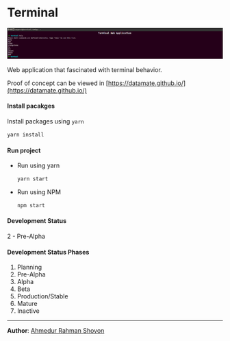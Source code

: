 Terminal
========

![alt Terminal](screenshot/terminal.png)

Web application that fascinated with terminal behavior.
 
Proof of concept can be viewed in [https://datamate.github.io/](https://datamate.github.io/)

#### Install pacakges
Install packages using ```yarn```

```bash
yarn install
```

#### Run project
- Run using yarn
    ```bash
    yarn start
    ```

- Run using NPM
    ```bash
    npm start
    ```

#### Development Status

2 - Pre-Alpha

#### Development Status Phases
1. Planning
2. Pre-Alpha
3. Alpha
4. Beta
5. Production/Stable
6. Mature
7. Inactive

<hr>

**Author**: [Ahmedur Rahman Shovon](https://arsho.github.io)
